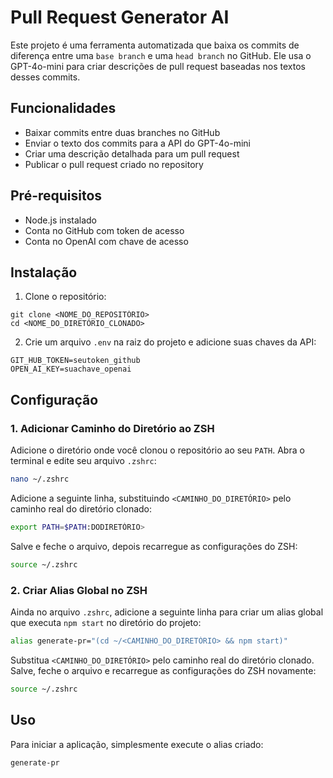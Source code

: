 # Pull Request Generator AI

Este projeto é uma ferramenta automatizada que baixa os commits de diferença entre uma `base branch` e uma `head branch` no GitHub. Ele usa o GPT-4o-mini para criar descrições de pull request baseadas nos textos desses commits.

## Funcionalidades

- Baixar commits entre duas branches no GitHub
- Enviar o texto dos commits para a API do GPT-4o-mini
- Criar uma descrição detalhada para um pull request
- Publicar o pull request criado no repository

## Pré-requisitos

- Node.js instalado
- Conta no GitHub com token de acesso
- Conta no OpenAI com chave de acesso

## Instalação

1. Clone o repositório:

```SH
git clone <NOME_DO_REPOSITÓRIO>
cd <NOME_DO_DIRETÓRIO_CLONADO>
```

2. Crie um arquivo `.env` na raiz do projeto e adicione suas chaves da API:
```env
GIT_HUB_TOKEN=seutoken_github
OPEN_AI_KEY=suachave_openai
```

## Configuração

### 1. Adicionar Caminho do Diretório ao ZSH

Adicione o diretório onde você clonou o repositório ao seu `PATH`. Abra o terminal e edite seu arquivo `.zshrc`:

```sh
nano ~/.zshrc
```

Adicione a seguinte linha, substituindo `<CAMINHO_DO_DIRETÓRIO>` pelo caminho real do diretório clonado:

```sh
export PATH=$PATH:DODIRETÓRIO>
```

Salve e feche o arquivo, depois recarregue as configurações do ZSH:

```sh
source ~/.zshrc
```

### 2. Criar Alias Global no ZSH

Ainda no arquivo `.zshrc`, adicione a seguinte linha para criar um alias global que executa `npm start` no diretório do projeto:

```sh
alias generate-pr="(cd ~/<CAMINHO_DO_DIRETÓRIO> && npm start)"
```

Substitua `<CAMINHO_DO_DIRETÓRIO>` pelo caminho real do diretório clonado. Salve, feche o arquivo e recarregue as configurações do ZSH novamente:

```sh
source ~/.zshrc
```

## Uso

Para iniciar a aplicação, simplesmente execute o alias criado:

```sh
generate-pr
```